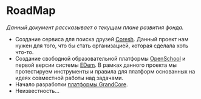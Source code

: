 # RoadMap

_Данный документ рассказывает о текущем плане развития фонда._

- Создание сервиса для поиска друзей [Coresh](ru/2.4-coresh/coresh.md). Данный проект нам нужен для того, что бы стать организацией, которая сделала хоть что-то.
- Создание свободной образовательной платформы [OpenSchool](ru/2.3-openschool/openschool.md) и первой версии системы [EDem](ru/2.1-edem/edem.md). В рамках данного проекта мы протестируем инструменты и правила для платформ основанных на идеях совместной работы над задачами.
- Начало разработки [платформы GrandCore](ru/2.2-grandcore/grandcore.md).
- Неизвестность...
